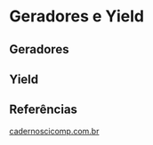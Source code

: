 # Geradores e Yield

## Geradores


## Yield


  
## Referências
  
[cadernoscicomp.com.br](https://cadernoscicomp.com.br/tutorial/introducao-a-programacao-em-python-3/geradores-generator-e-yield/)  
